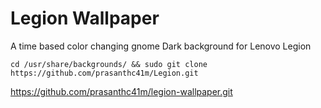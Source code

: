 # Legion Wallpaper
A time based color changing gnome Dark background for Lenovo Legion 

```
cd /usr/share/backgrounds/ && sudo git clone https://github.com/prasanthc41m/Legion.git 
```
[https://github.com/prasanthc41m/legion-wallpaper.git ](https://github.com/prasanthc41m/Legion.git) 
